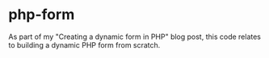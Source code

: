php-form
========

As part of my "Creating a dynamic form in PHP" blog post, this code relates to building a dynamic PHP form from scratch.
